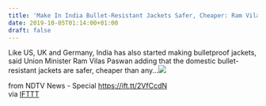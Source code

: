 ```yaml
---
title: 'Make In India Bullet-Resistant Jackets Safer, Cheaper: Ram Vilas Paswan'
date: 2019-10-05T01:14:00+01:00
draft: false
---
```


Like US, UK and Germany, India has also started making bulletproof jackets, said Union Minister Ram Vilas Paswan adding that the domestic bullet-resistant jackets are safer, cheaper than any...![](http://feeds.feedburner.com/~r/NDTV-LatestNews/~4/OJoyiHm98Tg)  
  
from NDTV News - Special https://ift.tt/2VfCcdN  
via [IFTTT](https://ifttt.com/?ref=da&site=blogger)